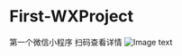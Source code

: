 # First-WXProject
第一个微信小程序
扫码查看详情
![Image text](https://github.com/zhang-yaoyao/First-WXProject/blob/Test/readmeImg/unlimited.jpg)
